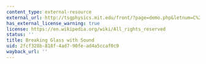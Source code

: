 ```yaml
---
content_type: external-resource
external_url: http://tsgphysics.mit.edu/front/?page=demo.php&letnum=C%2066&show=0
has_external_license_warning: true
license: https://en.wikipedia.org/wiki/All_rights_reserved
status: ''
title: Breaking Glass with Sound
uid: 2fcf328b-818f-4ad7-90fe-ad4a5ccaf0c9
wayback_url: ''
---
```

